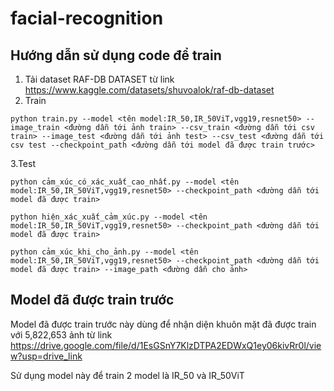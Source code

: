 # facial-recognition
## Hướng dẫn sử dụng code để train 
1. Tải dataset RAF-DB DATASET từ link https://www.kaggle.com/datasets/shuvoalok/raf-db-dataset
2. Train
```
python train.py --model <tên model:IR_50,IR_50ViT,vgg19,resnet50> --image_train <đường dẫn tới ảnh train> --csv_train <đường dẫn tới csv train> --image_test <đường dẫn tới ảnh test> --csv_test <đường dẫn tới csv test --checkpoint_path <đường dẫn tới model đã được train trước> 
```
3.Test

```
python cảm_xúc_có_xác_xuất_cao_nhất.py --model <tên model:IR_50,IR_50ViT,vgg19,resnet50> --checkpoint_path <đường dẫn tới model đã được train> 
```

```
python hiện_xác_xuất_cảm_xúc.py --model <tên model:IR_50,IR_50ViT,vgg19,resnet50> --checkpoint_path <đường dẫn tới model đã được train> 
```

```
python cảm_xúc_khi_cho_ảnh.py --model <tên model:IR_50,IR_50ViT,vgg19,resnet50> --checkpoint_path <đường dẫn tới model đã được train> --image_path <đường dẫn cho ảnh>
```

## Model đã được train trước 
Model đã được train trước này dùng để nhận diện khuôn mặt đã được train với 5,822,653 ảnh từ link https://drive.google.com/file/d/1EsGSnY7KlzDTPA2EDWxQ1ey06kivRr0l/view?usp=drive_link

Sử dụng model này để train 2 model là IR_50 và IR_50ViT
